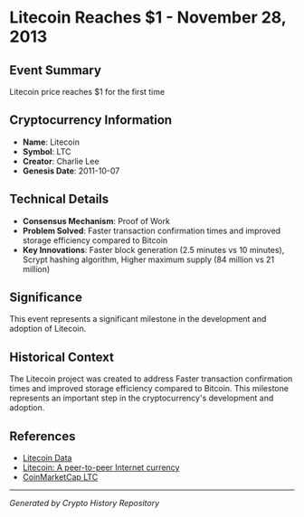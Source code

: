 # Litecoin Reaches $1 - November 28, 2013

## Event Summary
Litecoin price reaches $1 for the first time

## Cryptocurrency Information
- **Name**: Litecoin
- **Symbol**: LTC
- **Creator**: Charlie Lee
- **Genesis Date**: 2011-10-07

## Technical Details
- **Consensus Mechanism**: Proof of Work
- **Problem Solved**: Faster transaction confirmation times and improved storage efficiency compared to Bitcoin
- **Key Innovations**: Faster block generation (2.5 minutes vs 10 minutes), Scrypt hashing algorithm, Higher maximum supply (84 million vs 21 million)

## Significance
This event represents a significant milestone in the development and adoption of Litecoin.

## Historical Context
The Litecoin project was created to address Faster transaction confirmation times and improved storage efficiency compared to Bitcoin. This milestone represents an important step in the cryptocurrency's development and adoption.

## References
- [Litecoin Data](../cryptocurrencies/litecoin.json)
- [Litecoin: A peer-to-peer Internet currency](../whitepapers/litecoin-whitepaper.pdf)
- [CoinMarketCap LTC](https://coinmarketcap.com/currencies/litecoin/)

---
*Generated by Crypto History Repository*
